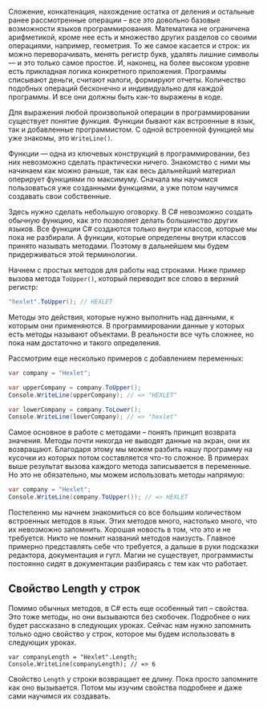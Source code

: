 
Сложение, конкатенация, нахождение остатка от деления и остальные ранее рассмотренные операции – все это довольно базовые возможности языков программирования. Математика не ограничена арифметикой, кроме нее есть и множество других разделов со своими операциями, например, геометрия. То же самое касается и строк: их можно переворачивать, менять регистр букв, удалять лишние символы — и это только самое простое. И, наконец, на более высоком уровне есть прикладная логика конкретного приложения. Программы списывают деньги, считают налоги, формируют отчеты. Количество подобных операций бесконечно и индивидуально для каждой программы. И все они должны быть как-то выражены в коде.

Для выражения любой произвольной операции в программировании существует понятие *функция*. Функции бывают как встроенные в язык, так и добавленные программистом. С одной встроенной функцией мы уже знакомы, это `WriteLine()`.

Функции — одна из ключевых конструкций в программировании, без них невозможно сделать практически ничего. Знакомство с ними мы начинаем как можно раньше, так как весь дальнейший материал оперирует функциями по максимуму. Сначала мы научимся пользоваться уже созданными функциями, а уже потом научимся создавать свои собственные.

Здесь нужно сделать небольшую оговорку. В C# невозможно создать обычную функцию, как это позволяет делать большинство других языков. Все функции C# создаются только внутри классов, которые мы пока не разбирали. А функции, которые определены внутри классов принято называть методами. Поэтому в дальнейшем мы будем придерживаться этой терминологии.

Начнем с простых методов для работы над строками. Ниже пример вызова метода `ToUpper()`, который переводит все слово в верхний регистр:

```cs
"hexlet".ToUpper(); // HEXLET
```

Методы это действия, которые нужно выполнить над данными, к которым они применяются. В программировании данные у которых есть методы называют объектами. В реальности все чуть сложнее, но пока нам достаточно и такого определения.

Рассмотрим еще несколько примеров с добавлением переменных:

```cs
var company = "Hexlet";

var upperCompany = company.ToUpper();
Console.WriteLine(upperCompany); // => "HEXLET"

var lowerCompany = company.ToLower();
Console.WriteLine(lowerCompany); // => "hexlet"
```

Самое основное в работе с методами – понять принцип возврата значения. Методы почти никогда не выводят данные на экран, они их возвращают. Благодаря этому мы можем разбить нашу программу на кусочки из которых потом составляется что-то сложное. В примерах выше результат вызова каждого метода записывается в переменные. Но это не обязательно, мы можем использовать методы напрямую:

```cs
var company = "Hexlet";
Console.WriteLine(company.ToUpper()); // => HEXLET
```

Постепенно мы начнем знакомиться со все большим количеством встроенных методов в язык. Этих методов много, настолько много, что их невозможно запомнить. Хорошая новость в том, что это и не требуется. Никто не помнит названий методов наизусть. Главное примерно представлять себе что требуется, а дальше в руки подсказки редактора, документация и гугл. Магии не существует, программисты постоянно сидят в документации разбираясь с тем как что работает.

## Свойство Length у строк

Помимо обычных методов, в C# есть еще особенный тип – свойства. Это тоже методы, но они вызываются без скобочек. Подробнее о них будет рассказано в следующих уроках. Сейчас нам нужно запомнить только одно свойство у строк, которое мы будем использовать в следующих уроках.

```
var companyLength = "Hexlet".Length;
Console.WriteLine(companyLength); // => 6
```

Свойство `Length` у строки возвращает ее длину. Пока просто запомните как оно вызывается. Потом мы изучим свойства подробнее и даже сами научимся их создавать.
